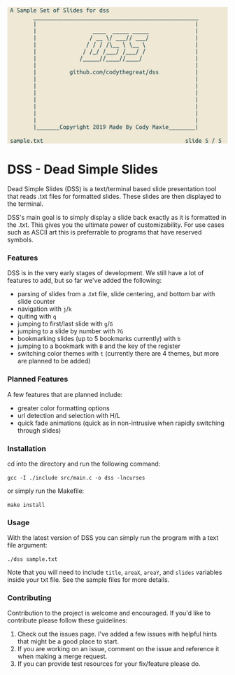![](DSS.png)

# DSS - Dead Simple Slides

Dead Simple Slides (DSS) is a text/terminal based slide presentation tool that reads .txt files for formatted slides. These slides are then displayed to the terminal.

DSS's main goal is to simply display a slide back exactly as it is formatted in the .txt. This gives you the ultimate power of customizability. For use cases such as ASCII art this is preferrable to programs that have reserved symbols.

### Features

DSS is in the very early stages of development. We still have a lot of features to add, but so far we've added the following:
+ parsing of slides from a .txt file, slide centering, and bottom bar with slide counter
+ navigation with `j`/`k`
+ quiting with `q`
+ jumping to first/last slide with `g`/`G`
+ jumping to a slide by number with `7G`
+ bookmarking slides (up to 5 bookmarks currently) with `b`
+ jumping to a bookmark with `B` and the key of the register
+ switching color themes with `t` (currently there are 4 themes, but more are planned to be added)

### Planned Features

A few features that are planned include:
+ greater color formatting options
+ url detection and selection with H/L
+ quick fade animations (quick as in non-intrusive when rapidly switching through slides)

### Installation

cd into the directory and run the following command:

`gcc -I ./include src/main.c -o dss -lncurses`

or simply run the Makefile:

`make install`

### Usage

With the latest version of DSS you can simply run the program with a text file argument:

`./dss sample.txt`

Note that you will need to include `title`, `areaX`, `areaY`, and `slides` variables inside your txt file. See the sample files for more details.

### Contributing

Contribution to the project is welcome and encouraged. If you'd like to contribute please follow these guidelines:
1. Check out the issues page. I've added a few issues with helpful hints that might be a good place to start.
2. If you are working on an issue, comment on the issue and reference it when making a merge request.
3. If you can provide test resources for your fix/feature please do.
